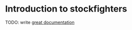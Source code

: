 # Introduction to stockfighters

TODO: write [great documentation](http://jacobian.org/writing/what-to-write/)
